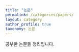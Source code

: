 ```yaml
---
title: "논문"
permalink: /categories/papers/
layout: category
author_profile: true
taxonomy: 논문
---
```


공부한 논문들 정리입니다.
